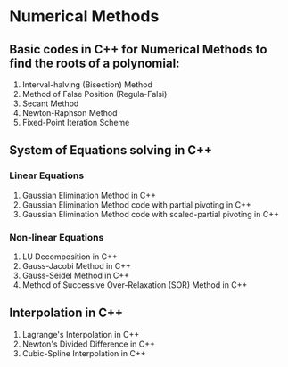 # Numerical Methods

## Basic codes in C++ for Numerical Methods to find the roots of a polynomial:
1. Interval-halving (Bisection) Method
2. Method of False Position (Regula-Falsi)
3. Secant Method
4. Newton-Raphson Method
5. Fixed-Point Iteration Scheme

## System of Equations solving in C++
### Linear Equations
1. Gaussian Elimination Method in C++
2. Gaussian Elimination Method code with partial pivoting in C++
3. Gaussian Elimination Method code with scaled-partial pivoting in C++

### Non-linear Equations
1. LU Decomposition in C++
2. Gauss-Jacobi Method in C++
3. Gauss-Seidel Method in C++
4. Method of Successive Over-Relaxation (SOR) Method in C++

## Interpolation in C++
1. Lagrange's Interpolation in C++
2. Newton's Divided Difference in C++
3. Cubic-Spline Interpolation in C++
